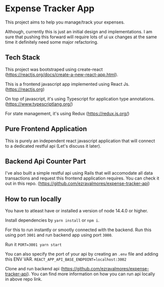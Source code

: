 # Expense Tracker App

This project aims to help you manage/track your expenses.

Although, currently this is just an initial design and implementations. I am sure that pushing this forward will require
lots of ui ux changes at the same time it definitely need some major refactoring. 

## Tech Stack

This project was bootstraped using create-react (https://reactjs.org/docs/create-a-new-react-app.html).

This is a frontend javascript app implemented using React Js. (https://reactjs.org)

On top of javascript, it's using Typescript for application type annotations. (https://www.typescriptlang.org/)

For state management, it's using Redux (https://redux.js.org/)

## Pure Frontend Application

This is purely an independent react javascript application that will connect to a dedicated restful api (Let's discuss it later).

## Backend Api Counter Part

I've also built a simple restful api using Rails that will accomodate all data transactions and request this frontend application requires.
You can check it out in this repo. (https://github.com/ezravalmores/expense-tracker-api)

## How to run locally

You have to atleast have or installed a version of node 14.4.0 or higher.

Install dependencies by `yarn install` or `npm i`.

For this to run instantly or smootly connected with the backend. Run this using port `3001` and run backend app using port `3000`.

Run it `PORT=3001 yarn start`

You can also specify the port of your api by creating an `.env` file and adding this ENV VAR.
`REACT_APP_API_BASE_ENDPOINT=localhost:3002`

Clone and run backend api (https://github.com/ezravalmores/expense-tracker-api).
You can find more information on how you can run api locally in above repo link. 

